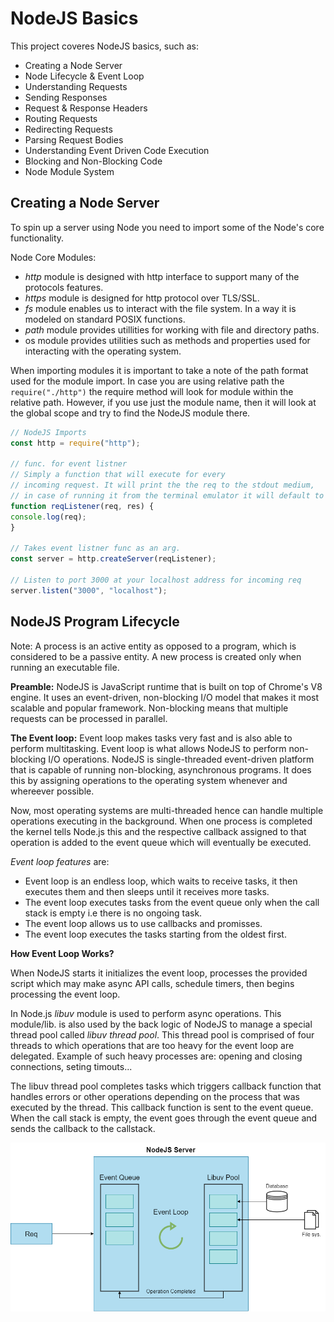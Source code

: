 # NodeJS Basics

This project coveres NodeJS basics, such as:

- Creating a Node Server
- Node Lifecycle & Event Loop
- Understanding Requests
- Sending Responses
- Request & Response Headers
- Routing Requests
- Redirecting Requests
- Parsing Request Bodies
- Understanding Event Driven Code Execution
- Blocking and Non-Blocking Code
- Node Module System

## Creating a Node Server

To spin up a server using Node you need to import some of the Node's core functionality.

Node Core Modules:

- _http_ module is designed with http interface to support many of the protocols features.
- _https_ module is designed for http protocol over TLS/SSL.
- _fs_ module enables us to interact with the file system. In a way it is modeled on standard POSIX functions.
- _path_ module provides utillities for working with file and directory paths.
- os module provides utilities such as methods and properties used for interacting with the operating system.

When importing modules it is important to take a note of the path format used for the module import. In case you are using relative path the `require("./http")` the require method will look for module within the relative path. However, if you use just the module name, then it will look at the global scope and try to find the NodeJS module there.

```JavaScript
// NodeJS Imports
const http = require("http");

// func. for event listner
// Simply a function that will execute for every
// incoming request. It will print the the req to the stdout medium,
// in case of running it from the terminal emulator it will default to it.
function reqListener(req, res) {
console.log(req);
}

// Takes event listner func as an arg.
const server = http.createServer(reqListener);

// Listen to port 3000 at your localhost address for incoming req
server.listen("3000", "localhost");
```

## NodeJS Program Lifecycle

Note: A process is an active entity as opposed to a program, which is considered to be a passive entity. A new process is created only when running an executable file.

**Preamble:**
NodeJS is JavaScript runtime that is built on top of Chrome's V8 engine. It uses an event-driven, non-blocking I/O model that makes it most scalable and popular framework.
Non-blocking means that multiple requests can be processed in parallel.

**The Event loop:**
Event loop makes tasks very fast and is also able to perform multitasking. Event loop is what allows NodeJS to perform non-blocking I/O operations. NodeJS is single-threaded event-driven platform that is capable of running non-blocking, asynchronous programs. It does this by assigning operations to the operating system whenever and whereever possible.

Now, most operating systems are multi-threaded hence can handle multiple operations executing in the background. When one process is completed the kernel tells Node.js this and the respective callback assigned to that operation is added to the event queue which will eventually be executed.

_Event loop features_ are:

- Event loop is an endless loop, which waits to receive tasks, it then executes them and then sleeps until it receives more tasks.
- The event loop executes tasks from the event queue only when the call stack is empty i.e there is no ongoing task.
- The event loop allows us to use callbacks and promisses.
- The event loop executes the tasks starting from the oldest first.

**How Event Loop Works?**

When NodeJS starts it initializes the event loop, processes the provided script which may make async API calls, schedule timers, then begins processing the event loop.

In Node.js _libuv_ module is used to perform async operations. This module/lib. is also used by the back logic of NodeJS to manage a special thread pool called _libuv thread pool_. This thread pool is comprised of four threads to which operations that are too heavy for the event loop are delegated. Example of such heavy processes are: opening and closing connections, seting timouts...

The libuv thread pool completes tasks which triggers callback function that handles errors or other operations depending on the process that was executed by the thread. This callback function is sent to the event queue. When the call stack is empty, the event goes through the event queue and sends the callback to the callstack.

![NodeJS Libuv Thread Pool Diagram](assets/img/nodejs-event-loop-diagram.png)
